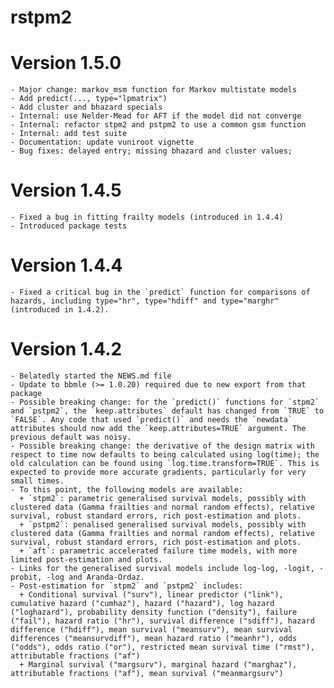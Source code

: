 # rstpm2

# Version 1.5.0
	- Major change: markov_msm function for Markov multistate models
	- Add predict(..., type="lpmatrix")
	- Add cluster and bhazard specials
	- Internal: use Nelder-Mead for AFT if the model did not converge
	- Internal: refactor stpm2 and pstpm2 to use a common gsm function
	- Internal: add test suite
	- Documentation: update vuniroot vignette
	- Bug fixes: delayed entry; missing bhazard and cluster values; 

# Version 1.4.5
    - Fixed a bug in fitting frailty models (introduced in 1.4.4)
	- Introduced package tests
	
# Version 1.4.4
    - Fixed a critical bug in the `predict` function for comparisons of hazards, including type="hr", type="hdiff" and type="marghr" (introduced in 1.4.2).

# Version 1.4.2
    - Belatedly started the NEWS.md file
    - Update to bbmle (>= 1.0.20) required due to new export from that package
    - Possible breaking change: for the `predict()` functions for `stpm2` and `pstpm2`, the `keep.attributes` default has changed from `TRUE` to `FALSE`. Any code that used `predict()` and needs the `newdata` attributes should now add the `keep.attributes=TRUE` argument. The previous default was noisy.
	- Possible breaking change: the derivative of the design matrix with respect to time now defaults to being calculated using log(time); the old calculation can be found using `log.time.transform=TRUE`. This is expected to provide more accurate gradients, particularly for very small times. 
    - To this point, the following models are available: 
      + `stpm2`: parametric generalised survival models, possibly with clustered data (Gamma frailties and normal random effects), relative survival, robust standard errors, rich post-estimation and plots.
      + `pstpm2`: penalised generalised survival models, possibly with clustered data (Gamma frailties and normal random effects), relative survival, robust standard errors, rich post-estimation and plots.
      + `aft`: parametric accelerated failure time models, with more limited post-estimation and plots.
	- Links for the generalised survival models include log-log, -logit, -probit, -log and Aranda-Ordaz.
    - Post-estimation for `stpm2` and `pstpm2` includes:
	  + Conditional survival ("surv"), linear predictor ("link"), cumulative hazard ("cumhaz"), hazard ("hazard"), log hazard ("loghazard"), probability density function ("density"), failure ("fail"), hazard ratio ("hr"), survival difference ("sdiff"), hazard difference ("hdiff"), mean survival ("meansurv"), mean survival differences ("meansurvdiff"), mean hazard ratio ("meanhr"), odds ("odds"), odds ratio ("or"), restricted mean survival time ("rmst"), attributable fractions ("af")
	  + Marginal survival ("margsurv"), marginal hazard ("marghaz"), attributable fractions ("af"), mean survival ("meanmargsurv")

